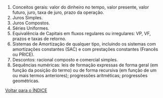 1. Conceitos gerais: valor do dinheiro no tempo, valor presente, valor futuro, juro, taxa de juro, prazo da operação.
2. Juros Simples.
3. Juros Compostos.
4. Séries Uniformes.
5. Equivalência de Capitais em fluxos regulares ou irregulares: VP, VF, prazos e taxas de retorno.
6. Sistemas de Amortização de qualquer tipo, incluindo os sistemas com amortizações constantes (SAC) e com prestações constantes (Francês ou PRICE).
7. Descontos: racional composto e comercial simples.
8. Sequências numéricas: leis de formação expressas de forma geral (em função da posição do termo) ou de forma recursiva (em função de um ou mais termos anteriores); progressões aritméticas; progressões geométricas.

[Voltar para o ÍNDICE](https://github.com/andersonjeronimo/concurso_caixa_2024/blob/main/0.%20INDEX.md)
